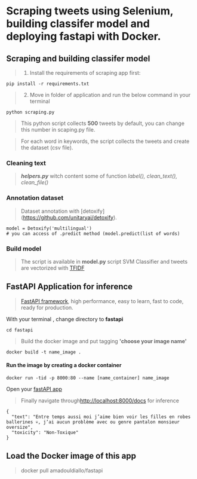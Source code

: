 Scraping tweets using Selenium, building classifer model and deploying fastapi with Docker.
================

Scraping and building classifer model
------------
> 1. Install the requirements of scraping app first:
```
pip install -r requirements.txt
```
> 2. Move in folder of application and run the below command in your terminal

```
python scraping.py
```

> This python script collects **500** tweets by default, you can change this number in scaping.py file.

>For each word in keywords, the script collects the tweets and create the dataset (csv file). 
### Cleaning text
> ***helpers.py*** witch content some of function *label(), clean_text(), clean_file()*
### Annotation dataset

> Dataset annotation with [detoxify] (https://github.com/unitaryai/detoxify).
```python:
model = Detoxify('multilingual')
# you can access of .predict method (model.predict(list of words)
```

### Build model

>The script is available in **model.py** script
SVM Classifier and tweets are vectorized with [TFIDF](https://scikit-learn.org/stable/modules/generated/sklearn.feature_extraction.text.TfidfVectorizer.html)

FastAPI Application for inference
-------
>[FastAPI framework](https://fastapi.tiangolo.com/), high performance, easy to learn, fast to code, ready for production.

With your terminal , change directory to **fastapi** 

```
cd fastapi
```
> Build the docker image and put tagging **'choose your image name'**

```
docker build -t name_image .
```

#### Run the image by creating a docker container

```
docker run -tid -p 8000:80 --name [name_container] name_image
```

Open your [fastAPI app](http://localhost:8000)

>Finally navigate through[http://localhost:8000/docs](http://localhost:8000/docs) for inference

```json5:
{
  "text": "Entre temps aussi moi j’aime bien voir les filles en robes ballerines 💀, j’ai aucun problème avec ou genre pantalon monsieur oversize",
  "toxicity": "Non-Toxique"
}
```
## Load the Docker image of this app

> docker pull amadouldiallo/fastapi 

